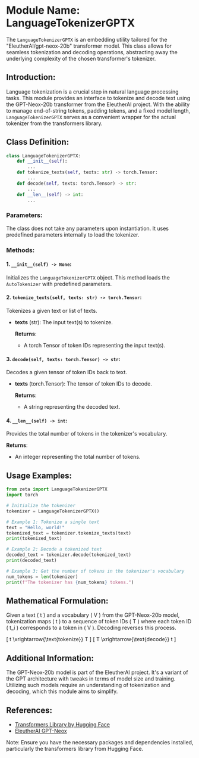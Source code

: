# Module Name: LanguageTokenizerGPTX

The `LanguageTokenizerGPTX` is an embedding utility tailored for the "EleutherAI/gpt-neox-20b" transformer model. This class allows for seamless tokenization and decoding operations, abstracting away the underlying complexity of the chosen transformer's tokenizer.

## Introduction:
Language tokenization is a crucial step in natural language processing tasks. This module provides an interface to tokenize and decode text using the GPT-Neox-20b transformer from the EleutherAI project. With the ability to manage end-of-string tokens, padding tokens, and a fixed model length, `LanguageTokenizerGPTX` serves as a convenient wrapper for the actual tokenizer from the transformers library.

## Class Definition:

```python
class LanguageTokenizerGPTX:
    def __init__(self):
        ...
    def tokenize_texts(self, texts: str) -> torch.Tensor:
        ...
    def decode(self, texts: torch.Tensor) -> str:
        ...
    def __len__(self) -> int:
        ...
```

### Parameters:
The class does not take any parameters upon instantiation. It uses predefined parameters internally to load the tokenizer.

### Methods:

#### 1. `__init__(self) -> None`:
Initializes the `LanguageTokenizerGPTX` object. This method loads the `AutoTokenizer` with predefined parameters.

#### 2. `tokenize_texts(self, texts: str) -> torch.Tensor`:
Tokenizes a given text or list of texts.

- **texts** (str): The input text(s) to tokenize.
  
  **Returns**:
  - A torch Tensor of token IDs representing the input text(s).

#### 3. `decode(self, texts: torch.Tensor) -> str`:
Decodes a given tensor of token IDs back to text.

- **texts** (torch.Tensor): The tensor of token IDs to decode.
  
  **Returns**:
  - A string representing the decoded text.

#### 4. `__len__(self) -> int`:
Provides the total number of tokens in the tokenizer's vocabulary.

  **Returns**:
  - An integer representing the total number of tokens.

## Usage Examples:

```python
from zeta import LanguageTokenizerGPTX
import torch

# Initialize the tokenizer
tokenizer = LanguageTokenizerGPTX()

# Example 1: Tokenize a single text
text = "Hello, world!"
tokenized_text = tokenizer.tokenize_texts(text)
print(tokenized_text)

# Example 2: Decode a tokenized text
decoded_text = tokenizer.decode(tokenized_text)
print(decoded_text)

# Example 3: Get the number of tokens in the tokenizer's vocabulary
num_tokens = len(tokenizer)
print(f"The tokenizer has {num_tokens} tokens.")
```

## Mathematical Formulation:

Given a text \( t \) and a vocabulary \( V \) from the GPT-Neox-20b model, tokenization maps \( t \) to a sequence of token IDs \( T \) where each token ID \( t_i \) corresponds to a token in \( V \). Decoding reverses this process.

\[ t \xrightarrow{\text{tokenize}} T \]
\[ T \xrightarrow{\text{decode}} t \]

## Additional Information:

The GPT-Neox-20b model is part of the EleutherAI project. It's a variant of the GPT architecture with tweaks in terms of model size and training. Utilizing such models require an understanding of tokenization and decoding, which this module aims to simplify.

## References:

- [Transformers Library by Hugging Face](https://huggingface.co/transformers/)
- [EleutherAI GPT-Neox](https://github.com/EleutherAI/gpt-neox)

Note: Ensure you have the necessary packages and dependencies installed, particularly the transformers library from Hugging Face.